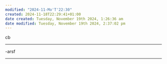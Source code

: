 ```yaml
---
modified: "2024-11-Mo'T'22:30"
created: 2024-11-18T22:29:41+01:00
date created: Tuesday, November 19th 2024, 1:26:36 am
date modified: Tuesday, November 19th 2024, 2:37:02 pm
---
```


cb

---
-arsf

---
